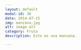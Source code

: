 ```yaml
---
layout: default
modal-id: 36
date: 2014-07-15
img: manzana.jpg
alt: image-alt
category: Fruta
description: Esto es una manzana.

---
```

